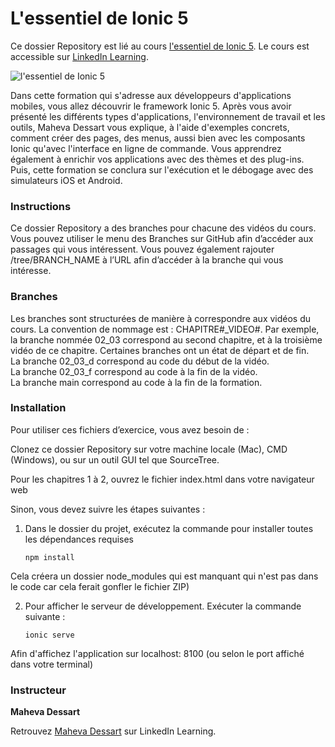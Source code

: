 # L'essentiel de Ionic 5

Ce dossier Repository est lié au cours [l'essentiel de Ionic 5][lil-course-url]. Le cours est accessible sur [LinkedIn Learning][lil-course-url]. 

![l'essentiel de Ionic 5][lil-thumbnail-url]

Dans cette formation qui s'adresse aux développeurs d'applications mobiles, vous allez découvrir le framework Ionic 5. Après vous avoir présenté les différents types d'applications, l'environnement de travail et les outils, Maheva Dessart vous explique, à l'aide d'exemples concrets, comment créer des pages, des menus, aussi bien avec les composants Ionic qu'avec l'interface en ligne de commande. Vous apprendrez également à enrichir vos applications avec des thèmes et des plug-ins. Puis, cette formation se conclura sur l'exécution et le débogage avec des simulateurs iOS et Android.

### Instructions 

Ce dossier Repository a des branches pour chacune des vidéos du cours. Vous pouvez utiliser le menu des Branches sur GitHub afin d’accéder aux passages qui vous intéressent. Vous pouvez également rajouter /tree/BRANCH_NAME à l’URL afin d’accéder à la branche qui vous intéresse. 

### Branches 

Les branches sont structurées de manière à correspondre aux vidéos du cours. La convention de nommage est : CHAPITRE#_VIDEO#. 
Par exemple, la branche nommée 02_03 correspond au second chapitre, et à la troisième vidéo de ce chapitre. Certaines branches ont un état de départ et de fin.  
La branche 02_03_d correspond au code du début de la vidéo.  
La branche 02_03_f correspond au code à la fin de la vidéo.  
La branche main correspond au code à la fin de la formation. 

### Installation 

Pour utiliser ces fichiers d’exercice, vous avez besoin de : 

Clonez ce dossier Repository sur votre machine locale (Mac), CMD (Windows), ou sur un outil GUI tel que SourceTree. 

Pour les chapitres 1 à 2, ouvrez le fichier index.html dans votre navigateur web

Sinon, vous devez suivre les étapes suivantes :

1. Dans le dossier du projet, exécutez la commande pour installer toutes les dépendances requises

    ```
    npm install
    ```

Cela créera un dossier node_modules qui est manquant qui n'est pas dans le code car cela ferait gonfler le fichier ZIP)

2. Pour afficher le serveur de développement. Exécuter la commande suivante :

    ```
    ionic serve
    ```

Afin d'affichez l'application sur localhost: 8100 (ou selon le port affiché dans votre terminal)

### Instructeur

**Maheva Dessart** 

 Retrouvez [Maheva Dessart](https://www.linkedin.com/learning/instructors/maheva-dessart) sur LinkedIn Learning.



[0]: # (Replace these placeholder URLs with actual course URLs)

[lil-course-url]: https://www.linkedin.com/learning/l-essentiel-d-ionic-5/bienvenue-dans-l-essentiel-d-ionic-5
[lil-thumbnail-url]: https://media-exp1.licdn.com/dms/image/C4D0DAQHz-87qVF-g4g/learning-public-crop_675_1200/0/1624281082327?e=1625072400&v=beta&t=L_jfnBfF2P4eub3X7ToKRsazuu3iRj1dCp-08TUCtLg

